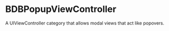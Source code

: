 BDBPopupViewController
======================

A UIViewController category that allows modal views that act like popovers.
